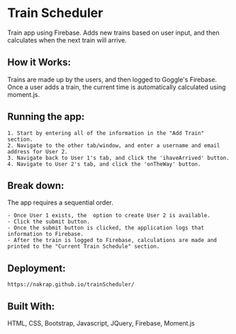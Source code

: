 # Train Scheduler

Train app using Firebase. Adds new trains based on user input, and then calculates when the next train will arrive.


## How it Works:

Trains are made up by the users, and then logged to Goggle's Firebase. Once a user adds a train, the current time is automatically calculated using moment.js. 


## Running the app:
```
1. Start by entering all of the information in the "Add Train" section. 
2. Navigate to the other tab/window, and enter a username and email address for User 2.
3. Navigate back to User 1's tab, and click the 'ihaveArrived' button. 
4. Navigate to User 2's tab, and click the 'onTheWay' button.
```

## Break down:

The app requires a sequential order. 
```
- Once User 1 exists, the  option to create User 2 is available. 
- Click the submit button.
- Once the submit button is clicked, the application logs that information to Firebase. 
- After the train is logged to Firebase, calculations are made and printed to the "Current Train Schedule" section. 
```

## Deployment:
```
https://nakrap.github.io/trainScheduler/
```

## Built With:

HTML,
CSS,
Bootstrap,
Javascript,
JQuery,
Firebase,
Moment.js
